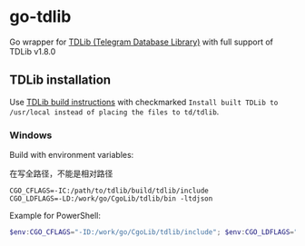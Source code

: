 # go-tdlib

Go wrapper for [TDLib (Telegram Database Library)](https://github.com/tdlib/td) with full support of TDLib v1.8.0

## TDLib installation

Use [TDLib build instructions](https://tdlib.github.io/td/build.html) with checkmarked `Install built TDLib to /usr/local instead of placing the files to td/tdlib`.

### Windows

Build with environment variables:

在写全路径，不能是相对路径
```
CGO_CFLAGS=-IC:/path/to/tdlib/build/tdlib/include
CGO_LDFLAGS=-LD:/work/go/CgoLib/tdlib/bin -ltdjson
```

Example for PowerShell:

```powershell
$env:CGO_CFLAGS="-ID:/work/go/CgoLib/tdlib/include"; $env:CGO_LDFLAGS="-LD:/work/go/CgoLib/tdlib/bin -ltdjson"; go build -trimpath -ldflags="-s -w" -o demo.exe .\cmd\demo.go
```
